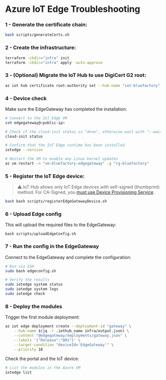 # Azure IoT Edge Troubleshooting

### 1 - Generate the certificate chain:

```sh
bash scripts/generateCerts.sh
```

### 2 - Create the infrastructure:

```sh
terraform -chdir="infra" init
terraform -chdir="infra" apply -auto-approve
```

### 3 - (Optional) Migrate the IoT Hub to use DigiCert G2 root:

```sh
az iot hub certificate root-authority set --hub-name "iot-bluefactory" --certificate-authority v2 --yes
```

### 4 - Device check

Make sure the EdgeGateway has completed the installation:

```sh
# Connect to the IoT Edge VM
ssh edgegateway@<public-ip>

# Check if the cloud-init status is "done", otherwise wait with "--wait"
cloud-init status

# Confirm that the IoT Edge runtime has been installed
iotedge --version

# Restart the VM to enable any Linux kernel updates
az vm restart -n "vm-bluefactory-edgegateway" -g "rg-bluefactory"
```

### 5 - Register the IoT Edge device:

> ⚠️ IoT Hub allows only IoT Edge devices with self-signed (thumbprint) method. For CA-Signed, you [must use Device Provisioning Service](https://github.com/MicrosoftDocs/azure-docs/issues/108363).

```sh
bash bash scripts/registerEdgeGatewayDevice.sh
```

### 6 - Upload Edge config

This will upload the required files to the EdgeGateway:

```
bash scripts/uploadEdgeConfig.sh
```

### 7 - Run the config in the EdgeGateway

Connect to the EdgeGateway and complete the configuration:

```sh
# Run via SSH
sudo bash edgeconfig.sh

# Verify the results
sudo iotedge system status
sudo iotedge system logs
sudo iotedge check
```

### 8 - Deploy the modules

Trigger the first module deployment:

```sh
az iot edge deployment create --deployment-id "gateway" \
    --hub-name $(jq -r .iothub_name infra/output.json) \
    --content "@edgegateway/deployments/gateway.json" \
    --labels '{"Release":"001"}' \
    --target-condition "deviceId='EdgeGateway'" \
    --priority 10
```

Check the portal and the IoT device:

```sh
# List the modules in the Azure VM
iotedge list
```
